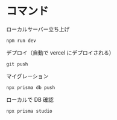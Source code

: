 # コマンド

ローカルサーバー立ち上げ

```
npm run dev
```

デプロイ（自動で vercel にデプロイされる）

```
git push
```

マイグレーション

```
npx prisma db push
```

ローカルで DB 確認

```
npx prisma studio
```
